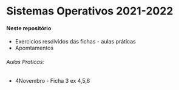 # Sistemas Operativos 2021-2022

#### Neste repositório 
- Exercicios resolvidos das fichas - aulas práticas 
- Apomtamentos


###### Aulas Praticas: 
- 4Novembro - Ficha 3 ex 4,5,6
